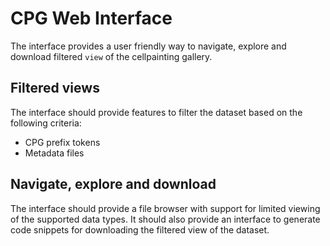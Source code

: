 # CPG Web Interface

The interface provides a user friendly way to navigate, explore and download
filtered `view` of the cellpainting gallery.

## Filtered views

The interface should provide features to filter the dataset based on the
following criteria:

- CPG prefix tokens
- Metadata files

## Navigate, explore and download

The interface should provide a file browser with support for limited viewing of
the supported data types. It should also provide an interface to generate code
snippets for downloading the filtered view of the dataset.
